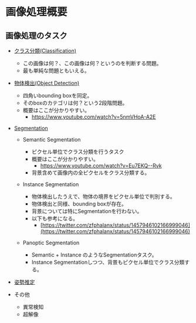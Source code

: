 
# 画像処理概要

## 画像処理のタスク

- [クラス分類(Classification)](./cv_002_classification.md)
  - この画像は何？、この画像は何？というのを判断する問題。
  - 最も単純な問題ともいえる。

- [物体検出(Object Detection)](./cv_003_object_detection.md)
  - 四角いbounding boxを同定。
  - そのboxのカテゴリは何？という2段階問題。
  - 概要はここが分かりやすい。
    - https://www.youtube.com/watch?v=5nmVHoA-A2E

- [Segmentation](./cv_004_segmentation.md)

  - Semantic Segmentation
    - ピクセル単位でクラス分類を行うタスク
    - 概要はここが分かりやすい。
      - https://www.youtube.com/watch?v=Eu7EKQ--Rvk
    - 背景含めて画像内の全ピクセルをクラス分類する。

  - Instance Segmentation
    - 物体検出したうえで、物体の境界をピクセル単位で判別する。
    - 物体検出と同様、bounding boxが存在。
    - 背景については特にSegmentationを行わない。
    - 以下も参考になる。
      - [https://twitter.com/zfphalanx/status/1457946102166999046](https://twitter.com/zfphalanx/status/1457946102166999046)

  - Panoptic Segmentation
    - Semantic + Instance のようなSegmentationタスク。
    - Instance Segmentationしつつ、背景もピクセル単位でクラス分類する。

- [姿勢推定](./cv_005_pose_estimation.md)

- その他
  - 異常検知
  - 超解像
